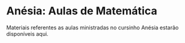 # Anésia: Aulas de Matemática
Materiais referentes as aulas ministradas no cursinho Anésia estarão disponíveis aqui. 
